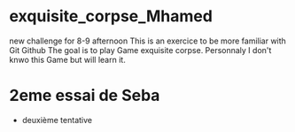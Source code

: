 # exquisite_corpse_Mhamed
new challenge for 8-9 afternoon
This is an exercice to be more familiar with Git Github
The goal is to play Game exquisite corpse.
Personnaly I don't knwo this Game but will learn it.

# 2eme essai de Seba
* deuxième tentative 
